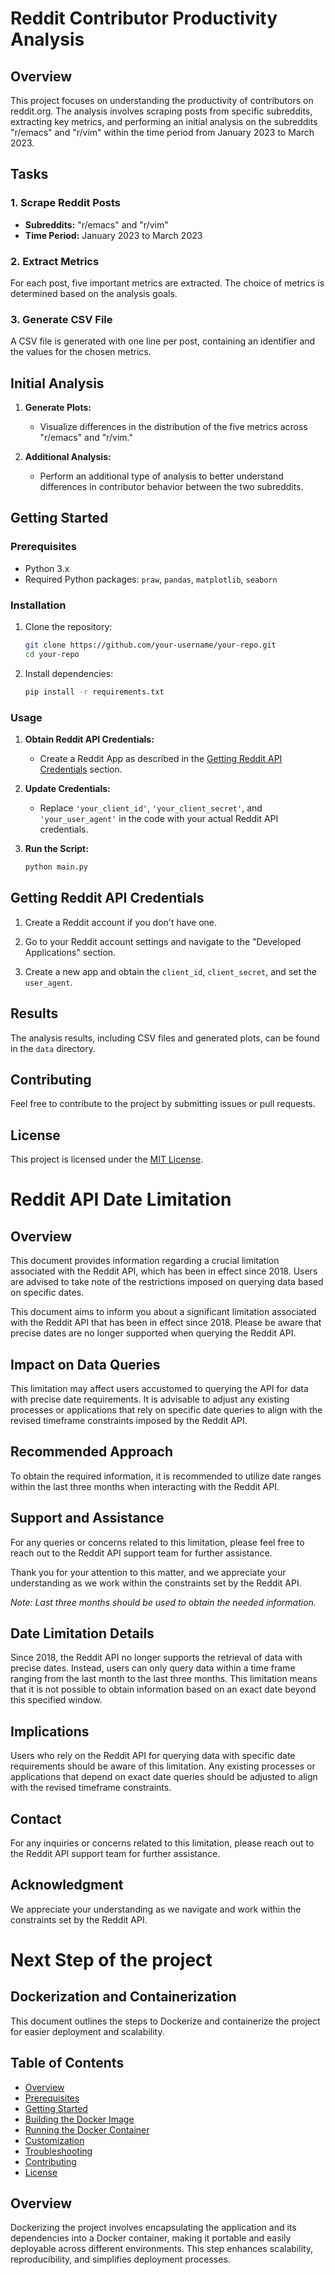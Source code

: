 # Reddit Contributor Productivity Analysis

## Overview

This project focuses on understanding the productivity of contributors on reddit.org. The analysis involves scraping posts from specific subreddits, extracting key metrics, and performing an initial analysis on the subreddits "r/emacs" and "r/vim" within the time period from January 2023 to March 2023.

## Tasks

### 1. Scrape Reddit Posts

- **Subreddits:** "r/emacs" and "r/vim"
- **Time Period:** January 2023 to March 2023

### 2. Extract Metrics

For each post, five important metrics are extracted. The choice of metrics is determined based on the analysis goals.

### 3. Generate CSV File

A CSV file is generated with one line per post, containing an identifier and the values for the chosen metrics.

## Initial Analysis

1. **Generate Plots:**
   - Visualize differences in the distribution of the five metrics across "r/emacs" and "r/vim."

2. **Additional Analysis:**
   - Perform an additional type of analysis to better understand differences in contributor behavior between the two subreddits.

## Getting Started

### Prerequisites

- Python 3.x
- Required Python packages: `praw`, `pandas`, `matplotlib`, `seaborn`

### Installation

1. Clone the repository:

    ```bash
    git clone https://github.com/your-username/your-repo.git
    cd your-repo
    ```

2. Install dependencies:

    ```bash
    pip install -r requirements.txt
    ```

### Usage

1. **Obtain Reddit API Credentials:**
   - Create a Reddit App as described in the [Getting Reddit API Credentials](#getting-reddit-api-credentials) section.

2. **Update Credentials:**
   - Replace `'your_client_id'`, `'your_client_secret'`, and `'your_user_agent'` in the code with your actual Reddit API credentials.

3. **Run the Script:**

    ```bash
    python main.py
    ```

## Getting Reddit API Credentials

1. Create a Reddit account if you don't have one.

2. Go to your Reddit account settings and navigate to the "Developed Applications" section.

3. Create a new app and obtain the `client_id`, `client_secret`, and set the `user_agent`.

## Results

The analysis results, including CSV files and generated plots, can be found in the `data` directory.

## Contributing

Feel free to contribute to the project by submitting issues or pull requests.

## License

This project is licensed under the [MIT License](LICENSE).

# Reddit API Date Limitation


## Overview

This document provides information regarding a crucial limitation associated with the Reddit API, which has been in effect since 2018. Users are advised to take note of the restrictions imposed on querying data based on specific dates.

This document aims to inform you about a significant limitation associated with the Reddit API that has been in effect since 2018. Please be aware that precise dates are no longer supported when querying the Reddit API.



## Impact on Data Queries

This limitation may affect users accustomed to querying the API for data with precise date requirements. It is advisable to adjust any existing processes or applications that rely on specific date queries to align with the revised timeframe constraints imposed by the Reddit API.

## Recommended Approach

To obtain the required information, it is recommended to utilize date ranges within the last three months when interacting with the Reddit API.

## Support and Assistance

For any queries or concerns related to this limitation, please feel free to reach out to the Reddit API support team for further assistance.

Thank you for your attention to this matter, and we appreciate your understanding as we work within the constraints set by the Reddit API.

*Note: Last three months should be used to obtain the needed information.*



## Date Limitation Details

Since 2018, the Reddit API no longer supports the retrieval of data with precise dates. Instead, users can only query data within a time frame ranging from the last month to the last three months. This limitation means that it is not possible to obtain information based on an exact date beyond this specified window.

## Implications

Users who rely on the Reddit API for querying data with specific date requirements should be aware of this limitation. Any existing processes or applications that depend on exact date queries should be adjusted to align with the revised timeframe constraints.

## Contact

For any inquiries or concerns related to this limitation, please reach out to the Reddit API support team for further assistance.

## Acknowledgment

We appreciate your understanding as we navigate and work within the constraints set by the Reddit API.


# Next Step of the project 

## Dockerization and Containerization

This document outlines the steps to Dockerize and containerize the project for easier deployment and scalability.

## Table of Contents

- [Overview](#overview)
- [Prerequisites](#prerequisites)
- [Getting Started](#getting-started)
- [Building the Docker Image](#building-the-docker-image)
- [Running the Docker Container](#running-the-docker-container)
- [Customization](#customization)
- [Troubleshooting](#troubleshooting)
- [Contributing](#contributing)
- [License](#license)

## Overview

Dockerizing the project involves encapsulating the application and its dependencies into a Docker container, making it portable and easily deployable across different environments. This step enhances scalability, reproducibility, and simplifies deployment processes.



